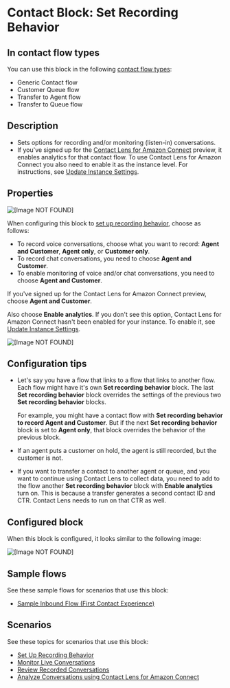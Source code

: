 # Contact Block: Set Recording Behavior<a name="set-recording-behavior"></a>

## In contact flow types<a name="set-recording-behavior-types"></a>

You can use this block in the following [contact flow types](create-contact-flow.md#contact-flow-types):
+ Generic Contact flow
+ Customer Queue flow
+ Transfer to Agent flow
+ Transfer to Queue flow

## Description<a name="set-recording-behavior-description"></a>
+ Sets options for recording and/or monitoring \(listen\-in\) conversations\.
+ If you've signed up for the [Contact Lens for Amazon Connect](enable-analytics.md) preview, it enables analytics for that contact flow\. To use Contact Lens for Amazon Connect you also need to enable it as the instance level\. For instructions, see [Update Instance Settings](update-instance-settings.md)\.

## Properties<a name="set-recording-behavior-properties"></a>

![\[Image NOT FOUND\]](http://docs.aws.amazon.com/connect/latest/adminguide/images/set-recording-and-analytics-behavior.png)

When configuring this block to [set up recording behavior](set-up-recordings.md), choose as follows:
+ To record voice conversations, choose what you want to record: **Agent and Customer**, **Agent only**, or **Customer only**\.
+ To record chat conversations, you need to choose **Agent and Customer**\.
+ To enable monitoring of voice and/or chat conversations, you need to choose **Agent and Customer**\.

If you've signed up for the Contact Lens for Amazon Connect preview, choose **Agent and Customer**\.

Also choose **Enable analytics**\. If you don't see this option, Contact Lens for Amazon Connect hasn't been enabled for your instance\. To enable it, see [Update Instance Settings](update-instance-settings.md)\.

![\[Image NOT FOUND\]](http://docs.aws.amazon.com/connect/latest/adminguide/images/set-recording-and-analytics-behavior2.png)

## Configuration tips<a name="set-recording-behavior-tips"></a>
+ Let's say you have a flow that links to a flow that links to another flow\. Each flow might have it's own **Set recording behavior** block\. The last **Set recording behavior** block overrides the settings of the previous two **Set recording behavior** blocks\. 

  For example, you might have a contact flow with **Set recording behavior to record Agent and Customer**\. But if the next **Set recording behavior** block is set to **Agent only**, that block overrides the behavior of the previous block\. 
+ If an agent puts a customer on hold, the agent is still recorded, but the customer is not\.
+ If you want to transfer a contact to another agent or queue, and you want to continue using Contact Lens to collect data, you need to add to the flow another **Set recording behavior** block with **Enable analytics** turn on\. This is because a transfer generates a second contact ID and CTR\. Contact Lens needs to run on that CTR as well\.

## Configured block<a name="set-recording-behavior-configured"></a>

When this block is configured, it looks similar to the following image:

![\[Image NOT FOUND\]](http://docs.aws.amazon.com/connect/latest/adminguide/images/set-recording-and-analytics-behavior-configured.png)

## Sample flows<a name="set-recording-behavior-samples"></a>

See these sample flows for scenarios that use this block:
+ [Sample Inbound Flow \(First Contact Experience\)](sample-inbound-flow.md)

## Scenarios<a name="set-recording-behavior-scenarios"></a>

See these topics for scenarios that use this block:
+ [Set Up Recording Behavior](set-up-recordings.md)
+ [Monitor Live Conversations](monitor-conversations.md)
+ [Review Recorded Conversations](review-recorded-conversations.md)
+ [Analyze Conversations using Contact Lens for Amazon Connect](analyze-conversations.md)